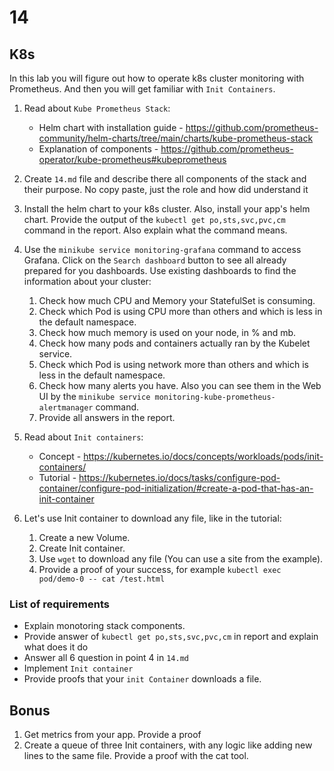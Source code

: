 # 14

## K8s

In this lab you will figure out how to operate k8s cluster monitoring with Prometheus. And then you will get
familiar with `Init Containers`.

1. Read about `Kube Prometheus Stack`:

   - Helm chart with installation guide - https://github.com/prometheus-community/helm-charts/tree/main/charts/kube-prometheus-stack
   - Explanation of components - https://github.com/prometheus-operator/kube-prometheus#kubeprometheus

2. Create `14.md` file and describe there all components of the stack and their purpose. No copy paste, just the role and how did understand it

3. Install the helm chart to your k8s cluster. Also, install your app's helm chart. Provide the output of the
   `kubectl get po,sts,svc,pvc,cm` command in the report. Also explain what the command means.

4. Use the `minikube service monitoring-grafana` command to access Grafana. Click on the `Search dashboard` button to see all already prepared for you dashboards. Use existing dashboards to find the information about your cluster:

   1. Check how much CPU and Memory your StatefulSet is consuming.
   2. Check which Pod is using CPU more than others and which is less in the default namespace.
   3. Check how much memory is used on your node, in % and mb.
   4. Check how many pods and containers actually ran by the Kubelet service.
   5. Check which Pod is using network more than others and which is less in the default namespace.
   6. Check how many alerts you have. Also you can see them in the Web UI by the `minikube service monitoring-kube-prometheus-alertmanager` command.
   7. Provide all answers in the report.

5. Read about `Init containers`:

   - Concept - https://kubernetes.io/docs/concepts/workloads/pods/init-containers/
   - Tutorial - https://kubernetes.io/docs/tasks/configure-pod-container/configure-pod-initialization/#create-a-pod-that-has-an-init-container

6. Let's use Init container to download any file, like in the tutorial:
   1. Create a new Volume.
   2. Create Init container.
   3. Use `wget` to download any file (You can use a site from the example).
   4. Provide a proof of your success, for example `kubectl exec pod/demo-0 -- cat /test.html`

### List of requirements

- Explain monotoring stack components.
- Provide answer of `kubectl get po,sts,svc,pvc,cm` in report and explain what does it do
- Answer all 6 question in point 4 in `14.md`
- Implement `Init container`
- Provide proofs that your `init Container` downloads a file.

## Bonus

1. Get metrics from your app. Provide a proof
2. Create a queue of three Init containers, with any logic like adding new lines to the same file. Provide a proof with the cat tool.

